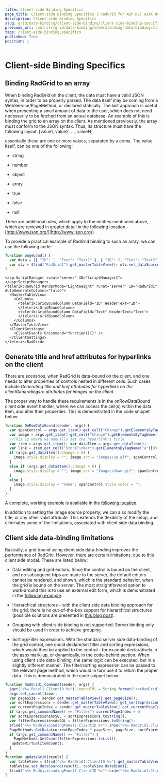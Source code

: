 ```yaml
---
title: Client-side Binding Specifics
page_title: Client-side Binding Specifics | RadGrid for ASP.NET AJAX Documentation
description: Client-side Binding Specifics
slug: grid/data-binding/client-side-binding/client-side-binding-specifics
previous_url: controls/grid/data-binding/understanding-data-binding/client-side-binding/client-side-binding-specifics
tags: client-side,binding,specifics
published: True
position: 1
---
```


# Client-side Binding Specifics



## Binding RadGrid to an array

When binding RadGrid on the client, the data must have a valid JSON syntax, in order to be properly parsed. The data itself may be coming from a WebService/PageMethod, or declared statically. The last approach is useful when presenting a small amount of data to the user, which does not need necessarily to be fetched from an actual database. An example of this is binding the grid to an array on the client. As mentioned previously, the array must conform to the JSON syntax. Thus, its structure must have the following layout:
          [value1, value2, ..., valueN]
        

essentially these are one or more values, separated by a coma. The value itself, can be one of the following:

* string

* number

* object

* array

* true

* false

* null

There are additional rules, which apply to the entities mentioned above, which are reviewed in greater detail in the following location - [http://www.json.org/](http://www.json.org/)

To provide a practical example of RadGrid binding to such an array, we can use the following code:

````JavaScript
function pageLoad() {
  var data = [{ "ID": 1, "Text": "Text1" }, { "ID": 2, "Text": "Text2"}];
  var mtv = $find("RadGrid1").get_masterTableView(); mtv.set_dataSource(data); mtv.dataBind();
}
````



````ASP.NET
<asp:ScriptManager runat="server" ID="ScriptManager1">
</asp:ScriptManager>
<telerik:RadGrid RenderMode="Lightweight" runat="server" ID="RadGrid1" AutoGenerateColumns="false">
  <MasterTableView>
    <Columns>
      <telerik:GridBoundColumn DataField="ID" HeaderText="ID">
      </telerik:GridBoundColumn>
      <telerik:GridBoundColumn DataField="Text" HeaderText="Text">
      </telerik:GridBoundColumn>
    </Columns>
  </MasterTableView>
  <ClientSettings>
    <ClientEvents OnCommand="function(){}" />
  </ClientSettings>
</telerik:RadGrid>
````



## Generate title and href attributes for hyperlinks on the client

There are scenarios, when RadGrid is data-bound on the client, and one needs to alter properties of controls nested in different cells. Such cases include:*Generating title and href attributes for hyperlinks on the clientGeneratingsrc attributes for images on the client*

The proper way to handle these requirements is in the onRowDataBound client side event handler, where we can access the cell(s) within the data item, and alter their properties. This is demonstrated in the code snippet below:

````JavaScript
function OnRowDataBound(sender, args) {
  var spanControl = args.get_item().get_cell("Change").getElementsByTagName('span')[0];
  var image = args.get_item().get_cell("Change").getElementsByTagName('img')[0];
  //This is where we manually set the hyperlink's title
  var item = args.get_item(); var dataItem = args.get_dataItem();
  var link = item.get_cell("StockTicker").getElementsByTagName("a")[0]; link.title = dataItem.StockTicker + " (change: " + dataItem.Change + ")";
  if (args.get_dataItem().Change > 0) {
    image.style.display = ""; image.src = "Images/up.gif"; spanControl.style.color = "green";
  }
  else if (args.get_dataItem().Change < 0) {
    image.style.display = ""; image.src = "Images/down.gif"; spanControl.style.color = "red";
  }
  else {
    image.style.display = "none"; spanControl.style.color = "";
  }
}
````



A complete, working example is available in the [following location](https://demos.telerik.com/aspnet-ajax/grid/examples/client/livedata/defaultcs.aspx).

In addition to setting the image source property, we can also modify the title, or any other valid attribute. This extends the flexibility of the setup, and eliminates some of the limitations, associated with client side data binding.

## Client side data-binding limitations

Basically, a grid bound using client side data-binding improves the performance of RadGrid. However, there are certain limitations, due to this client side model. These are listed below:

* Data editing and grid editors. Since the control is bound on the client, and no subsequent trips are made to the server, the default editors cannot be rendered, and shown, which is the standard behavior, when the grid is bound on the server. The most straightforward option to work-around this is to use an external edit form, which is demonstrated in the [following example](https://demos.telerik.com/aspnet-ajax/grid/examples/client/insertupdatedelete/defaultcs.aspx).

* Hierarchical structures - with the client side data binding approach for the grid, there is no out-of-the-box support for hierarchical structures (possible solutions are presented in [this blog post](https://blogs.telerik.com/vladimirenchev/posts/08-09-09/how-to-telerik-radgrid-master-detail-client-side-data-binding-using-linq-to-sql-and-webservice.aspx	)).

* Grouping with client-side binding is not supported. Server binding only should be used in order to achieve grouping.

* Sorting/Filter expressions. With the standard server side data-binding of the grid control, one could declare/set filter and sorting expressions, which would then be applied to the control - for example declaratively in the aspx mark-up, or dynamically, in the code-behind section. When using client side data-binding, the same logic can be executed, but in a slightly different manner. The filter/sorting expression can be passed to the relevant page method, which would in turn use it to return the proper data. This is demonstrated in the code snippet below:

````JavaScript
function RadGrid1_Command(sender, args) {
  $get("<%= Panel1.ClientID %>").innerHTML = String.format("<b>RadGrid1_Command</b><br />CommandName : {0}, CommandArgument : {1} <br /><br />", args.get_commandName(), args.get_commandArgument());
  args.set_cancel(true);
  var pageSize = sender.get_masterTableView().get_pageSize();
  var sortExpressions = sender.get_masterTableView().get_sortExpressions(); var filterExpressions = sender.get_masterTableView().get_filterExpressions();
  var currentPageIndex = sender.get_masterTableView().get_currentPageIndex();
  if (args.get_commandName() == "Filter") currentPageIndex = 0;
  var sortExpressionsAsSQL = sortExpressions.toString();
  var filterExpressionsAsSQL = filterExpressions.toString();
  $find("<%= RadAjaxLoadingPanel1.ClientID %>").show("<%= RadGrid1.ClientID %>");
  PageMethods.GetData(currentPageIndex * pageSize, pageSize, sortExpressionsAsSQL, filterExpressions.toList(), updateGrid);
  if (args.get_commandName() == "Filter") {
    PageMethods.GetCount(filterExpressions.toList(),
   updateVirtualItemCount);
  }
}
function updateGrid(result) {
  var tableView = $find("<%= RadGrid1.ClientID %>").get_masterTableView();
  tableView.set_dataSource(result); tableView.dataBind();
  $find("<%= RadAjaxLoadingPanel1.ClientID %>").hide("<%= RadGrid1.ClientID %>");
}

````


